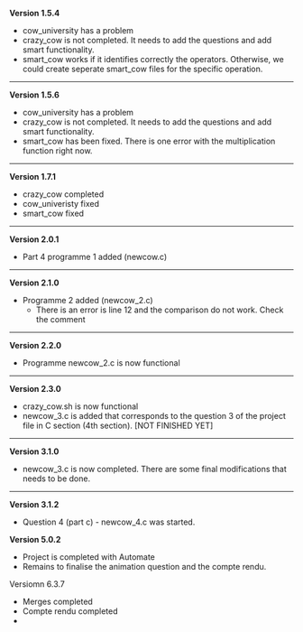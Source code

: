 **Version 1.5.4**

* cow_university has a problem
* crazy_cow is not completed. It needs to add the questions and add smart functionality.
* smart_cow works if it identifies correctly the operators. Otherwise, we could create seperate smart_cow files for the specific operation.

---

**Version 1.5.6**

* cow_university has a problem
* crazy_cow is not completed. It needs to add the questions and add smart functionality.
* smart_cow has been fixed. There is one error with the multiplication function right now.

---

**Version 1.7.1**

* crazy_cow completed
* cow_univeristy fixed
* smart_cow fixed

---

**Version 2.0.1**

* Part 4 programme 1 added (newcow.c)

---

**Version 2.1.0**

* Programme 2 added (newcow_2.c)
  * There is an error is line 12 and the comparison do not work. Check the comment

---

**Version 2.2.0**

* Programme newcow_2.c is now functional

---

**Version 2.3.0**

* crazy_cow.sh is now functional
* newcow_3.c is added that corresponds to the question 3 of the project file in C section (4th section). [NOT FINISHED YET]

---

**Version 3.1.0**

* newcow_3.c is now completed. There are some final modifications that needs to be done.

---

**Version 3.1.2**

* Question 4 (part c) - newcow_4.c was started.

**Version 5.0.2**

* Project is completed with Automate
* Remains to finalise the animation question and the compte rendu.

Versiomn 6.3.7

* Merges completed
* Compte rendu completed
*
